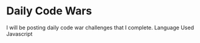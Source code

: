﻿
# Daily Code Wars
 I will be posting daily code war challenges that I complete.
 Language Used Javascript

